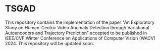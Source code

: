 # TSGAD
This repository contains the implementation of the paper "An Exploratory Study on Human-Centric Video Anomaly Detection through Variational Autoencoders and Trajectory Prediction" accepted to be published in  IEEE/CVF Winter Conference on Applications of Computer Vision (WACV) 2024. This repository will be updated soon. 

